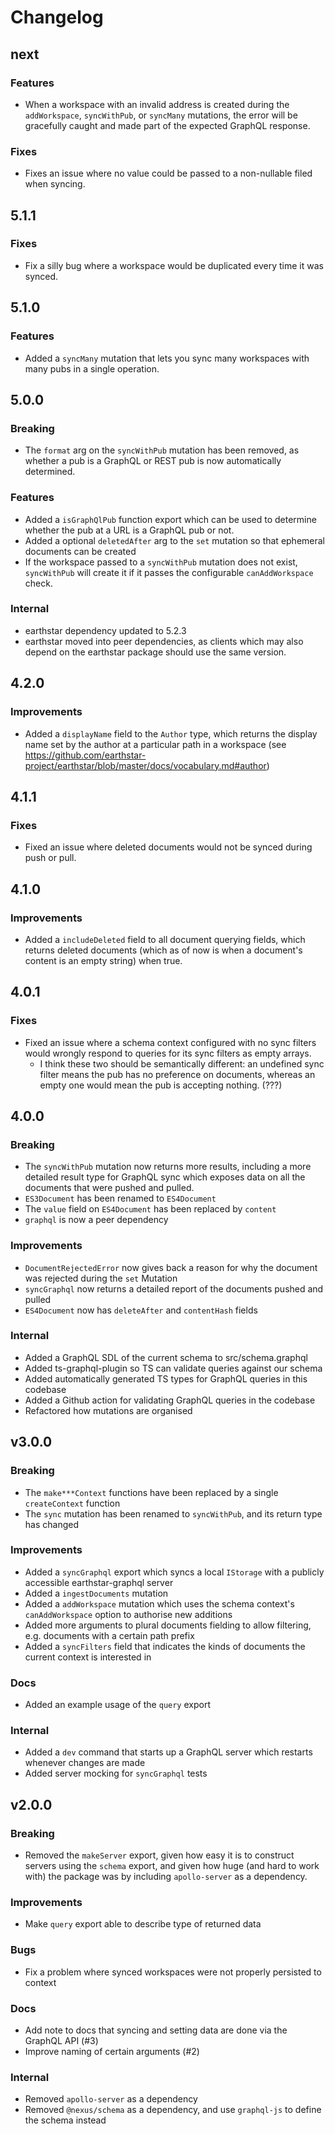 # Changelog

## next

### Features

- When a workspace with an invalid address is created during the `addWorkspace`, `syncWithPub`, or `syncMany` mutations, the error will be gracefully caught and made part of the expected GraphQL response.

### Fixes

- Fixes an issue where no value could be passed to a non-nullable filed when syncing.

## 5.1.1

### Fixes

- Fix a silly bug where a workspace would be duplicated every time it was synced.

## 5.1.0

### Features

- Added a `syncMany` mutation that lets you sync many workspaces with many pubs in a single operation.

## 5.0.0

### Breaking

- The `format` arg on the `syncWithPub` mutation has been removed, as whether a pub is a GraphQL or REST pub is now automatically determined.

### Features

- Added a `isGraphQlPub` function export which can be used to determine whether the pub at a URL is a GraphQL pub or not.
- Added a optional `deletedAfter` arg to the `set` mutation so that ephemeral documents can be created
- If the workspace passed to a `syncWithPub` mutation does not exist, `syncWithPub` will create it if it passes the configurable `canAddWorkspace` check.

### Internal

- earthstar dependency updated to 5.2.3
- earthstar moved into peer dependencies, as clients which may also depend on the earthstar package should use the same version.

## 4.2.0

### Improvements

- Added a `displayName` field to the `Author` type, which returns the display name set by the author at a particular path in a workspace (see https://github.com/earthstar-project/earthstar/blob/master/docs/vocabulary.md#author)

## 4.1.1

### Fixes

- Fixed an issue where deleted documents would not be synced during push or pull.

## 4.1.0

### Improvements

- Added a `includeDeleted` field to all document querying fields, which returns deleted documents (which as of now is when a document's content is an empty string) when true.

## 4.0.1

### Fixes

- Fixed an issue where a schema context configured with no sync filters would wrongly respond to queries for its sync filters as empty arrays.
  - I think these two should be semantically different: an undefined sync filter means the pub has no preference on documents, whereas an empty one would mean the pub is accepting nothing. (???)

## 4.0.0

### Breaking

- The `syncWithPub` mutation now returns more results, including a more detailed result type for GraphQL sync which exposes data on all the documents that were pushed and pulled.
- `ES3Document` has been renamed to `ES4Document`
- The `value` field on `ES4Document` has been replaced by `content`
- `graphql` is now a peer dependency

### Improvements

- `DocumentRejectedError` now gives back a reason for why the document was rejected during the `set` Mutation
- `syncGraphql` now returns a detailed report of the documents pushed and pulled
- `ES4Document` now has `deleteAfter` and `contentHash` fields

### Internal

- Added a GraphQL SDL of the current schema to src/schema.graphql
- Added ts-graphql-plugin so TS can validate queries against our schema
- Added automatically generated TS types for GraphQL queries in this codebase
- Added a Github action for validating GraphQL queries in the codebase
- Refactored how mutations are organised

## v3.0.0

### Breaking

- The `make***Context` functions have been replaced by a single `createContext` function
- The `sync` mutation has been renamed to `syncWithPub`, and its return type has changed

### Improvements

- Added a `syncGraphql` export which syncs a local `IStorage` with a publicly accessible earthstar-graphql server
- Added a `ingestDocuments` mutation
- Added a `addWorkspace` mutation which uses the schema context's `canAddWorkspace` option to authorise new additions
- Added more arguments to plural documents fielding to allow filtering, e.g. documents with a certain path prefix
- Added a `syncFilters` field that indicates the kinds of documents the current context is interested in

### Docs

- Added an example usage of the `query` export

### Internal

- Added a `dev` command that starts up a GraphQL server which restarts whenever changes are made
- Added server mocking for `syncGraphql` tests

## v2.0.0

### Breaking

- Removed the `makeServer` export, given how easy it is to construct servers using the `schema` export, and given how huge (and hard to work with) the package was by including `apollo-server` as a dependency.

### Improvements

- Make `query` export able to describe type of returned data

### Bugs

- Fix a problem where synced workspaces were not properly persisted to context

### Docs

- Add note to docs that syncing and setting data are done via the GraphQL API (#3)
- Improve naming of certain arguments (#2)

### Internal

- Removed `apollo-server` as a dependency
- Removed `@nexus/schema` as a dependency, and use `graphql-js` to define the schema instead
